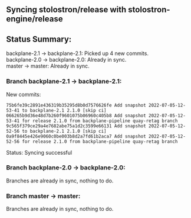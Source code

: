 ## Syncing stolostron/release with stolostron-engine/release

## Status Summary:

backplane-2.1 -> backplane-2.1: Picked up 4 new commits.  
backplane-2.0 -> backplane-2.0: Already in sync.  
master -> master: Already in sync.  

### Branch backplane-2.1 -> backplane-2.1:

New commits:

```
75b6fe39c2891e436319b35295d8b0d7576626fe Add snapshot 2022-07-05-12-53-41 to backplane-2.1 2.1.0 [skip ci]
066265b9d36e48d7b260f9601075b06960c405b8 Add snapshot 2022-07-05-12-53-41 for release 2.1.0 from backplane-pipeline quay-retag branch
9c565f379ce29a4e7682abe75a1d2c3599e66131 Add snapshot 2022-07-05-12-52-56 to backplane-2.1 2.1.0 [skip ci]
0a9f8445e426e9060c0be003b8d2a7fd61b2aca7 Add snapshot 2022-07-05-12-52-56 for release 2.1.0 from backplane-pipeline quay-retag branch
```

Status: Syncing successful

### Branch backplane-2.0 -> backplane-2.0:

Branches are already in sync, nothing to do.

### Branch master -> master:

Branches are already in sync, nothing to do.
